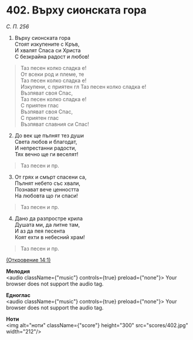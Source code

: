 # 402. Върху сионската гора  

*С. П. 256*  

1. Върху сионската гора  
Стоят изкупените с Кръв,  
И хвалят Спаса си Христа  
С безкрайна радост и любов!  

> Таз песен колко сладка е!  
> От всеки род и племе, те  
> Таз песен колко сладка е!  
> Изкупени, с приятен гл
> Таз песен колко сладка е!  
> Възпяват своя Спас,  
> Таз песен колко сладка е!  
> С приятен глас  
> Възпяват своя Спас,  
> С приятен глас  
> Възпяват славния си Спас!  

2. До век ще пълнят тез души  
Света любов и благодат,  
И непрестанни радости,  
Тях вечно ще ги веселят!  

> Таз песен и пр.  

3. От грях и смърт спасени са,  
Пълнят небето със хвали,  
Познават вече ценността  
На любовта що ги спаси!  

> Таз песен и пр.  

4. Дано да разпростре крила  
Душата ми, да литне там,  
И аз да пея песента  
Коят ехти в небесний храм!  

> Таз песен и пр.  

[(Откровение 14:1)](http://biblia.bg/index.php?k=66&g=14&s=1)  

__Мелодия__  
<audio className={"music"} controls={true} preload={"none"}><source src="mp3/402.mp3" type="audio/mpeg"/>
Your browser does not support the audio tag.
</audio>  

__Едноглас__  
<audio className={"music"} controls={true} preload={"none"}><source src="transp/402.mp3" type="audio/mpeg"/>
Your browser does not support the audio tag.
</audio>  

__Ноти__  
<img alt="ноти" className={"score"} height="300" src="scores/402.jpg" width="212"/>
